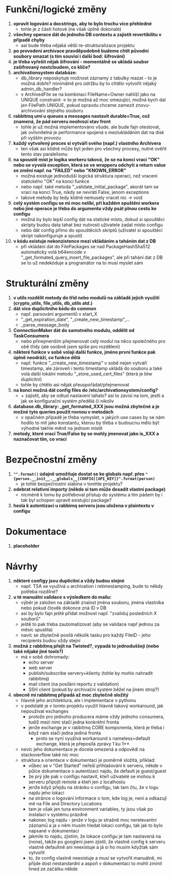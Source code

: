 # Funkční/logické změny
1. **opravit logování a docstrings, aby to bylo trochu více přehledné**
    - tohle je z části hotové (ne však úplně dokonalé)
1. **všechny operace dát do jednoho DB contextu a zajistit revertibilitu v případě chyby**
    - asi bude třeba nějaká větší re-strukturalizace projektu
1. **po provedení archivace pravděpodobně budeme chtít původní soubory smazat (s tím souvisí i další bod: šifrování)**
1. **je třeba vyřešit nějak šifrování - momentálně se ukládá soubor zašifrovaný nextcloudem, co klíče?**
1. **archivationsystem databáze:**
    - db_library neposkytuje možnost záznamy z tabulky mazat - to je možná dobře? minimálně pro údržbu by to chtělo vytvořit nějaký admin_db_handler?
    - v ArchivedFile se na kombinaci FileName+Owner nahlíží jako na UNIQUE constraint -> to je možná až moc omezující, možná bych dal jen FilePath UNIQUE, pokud opravdu chceme zamezit znovu-archivování stejného souboru
1. **rabbitmq umí u queues a messages nastavit durable=True, což znamená, že pád serveru neohrozí stav front**
    - tohle je už možná implementováno všude, ale bude fajn otestovat, jak ovlivnitelná je performance spojená s meziukládáním dat na disk při vyšším provozu
1. **každý vytvořený proces si vytváří svého (např.) vlastního Archivera**
    - ten však asi klidně může být jeden pro všechny procesy, nutné ověřit tento stav paralelismu
1. **na spoustě míst je logika workeru taková, že se na konci vrací "OK" nebo se vyvolá exception, která se ve wrapperu odchytí a return value se změní např. na "FAILED" nebo "KNOWN_ERROR"**
    - možná existuje jednodušší logická struktura operací, než vracení statického "OK" na konci funkce
    - nebo např. také metoda "_validate_initial_package", akorát tam se vrací na konci True, nikdy se nevrátí False, jenom exceptions
    - takové metody by tedy klidně nemusely vracet nic -> void
1. **celý systém configu se mi moc nelíbí, při každém spuštění workera nebo jiné operace je třeba do argumentu vždy psát plnou cestu ke configu**
    - možná by bylo lepší config dát na statické místo, dokud si spouštěcí skripty budou data tahat bez nutnosti uživatele zadat místo configu
    - nebo dát config přímo do spouštěcích skriptů (uživatel si spouštěcí skript nakonfiguruje a spustí)
1. **v kódu existuje nekonzistence mezi vkládáním a taháním dat z DB**
    - při vkládání dat do FilePackages se nad PackageHashSha512 automaticky volá b64encode v "_get_formated_query_insert_file_packages", ale při tahání dat z DB se to už nedekóduje a programátor na to musí myslet sám

# Strukturální změny
1. **v utils rozdělit metody do tříd nebo modulů na základě jejich využití (crypto_utils, file_utils, db_utils atd.)**
1. **dát více duplicitního kódu do common**
    - např. parsování argumentů v start_X
    - "_get_expiration_date", "_create_new_timestamp",...
    - _parse_message_body
1. **ConnectionMaker dát do samotného modulu, oddělit od TaskConsumera**
    - nebo přinejmenším přejmenovat celý modul na něco společného pro obě třídy (ale osobně jsem spíše pro rozdělení)
1. **některé funkce v sobě volají další funkce, jméno první funkce pak úplně neodráží, co funkce dělá**
    - např. funkce "_create_new_timestamp" v sobě nejen vytváří timestamp, ale zároveň i tento timestamp ukládá do souboru a také volá další lokální metodu "_store_used_cert_files" (která je btw duplicitní)
    - tohle by chtělo asi nějak přeuspořádat/přejmenovat
1. **na konci možná dát config files do /etc/archivationsystem/config?**
    - \+ zajistit, aby se odtud nastavení tahalo? asi to závisí na tom, jestli a jak se konfigurační systém předělá či nikoliv
1. **database.db_library: _get_formated_XXX jsou možná zbytečné a je možné tyto queries použít rovnou v metodách**
    - v opačném případě je třeba vymyslet, v jakých use cases by se nám hodilo to mít jako konstantu, kterou by třeba v budoucnu mělo být výhodné takhle měnit na jednom místě
1. **metody, které vrací True/False by se mohly jmenovat jako is_XXX a naznačovat tím, co vrací**

# Bezpečnostní změny
1. **`"".format()` údajně umožňuje dostat se ke globals např. přes `"{person.__init__.__globals__[CONFIG][API_KEY]}".format(person)`**
    - je tohle bezpečnostní slabina v tomhle projektu?
1. **odebrat relativní importy (někdo si tam může dosadit vlastní package)**
    - nicméně k tomu by potřeboval přístup do systému a tím pádem by i tak byl schopen upravit existující package?
1. **hesla k autentizaci u rabbimq serveru jsou uložena v plaintextu v configu**

# Dokumentace
1. **placeholder**

# Návrhy
1. **některé configy jsou duplicitní a vždy budou stejné**
    - např. TSA se využívá u archivation i retimestamping, bude to někdy potřeba rozdílné? 
1. **u té manuální validace s výsledkem do mailu:**
    - výběr je založen na základě znalost jména souboru, jména vlastníka nebo pokud člověk dokonce zná ID v DB
    - asi by bylo fajn ještě přidat možnost např. "zvaliduj posledních X souborů"
    - ještě to pak třeba zautomatizovat (aby se validace např jednou za měsíc spustila)
    - navíc se zbytečně posílá několik tasku pro každý FileID - jeho recipients budou vždy stejní
1. **možná z rabbitmq přejít na Twisted?, vypadá to jednoduššeji (nebo také nějaké jiné tools?)**
    - má v sobě dohromady:
        - echo server
        - web server
        - publish/subscribe servery+klienty (tohle by mohlo nahradit rabbitmq)
        - mail client (na posílání reportu z validation)
        - SSH client (pokud by archivační systém běžel na jiném stroji?)
1. **obecně mi rabbitmq připadá až moc zbytečně složitý**
    - hlavně jeho architektura, ale i implementace v pythonu
    - v podstatě je v tomto projektu využit hlavně takový workaround, jak nepoužívat exchanges
        - protože pro jednoho producera máme vždy jednoho consumera, tudíž mezi nimi stačí jedna konkrétní fronta
        - jenže exchange je v rabbitmq CORE komponenta, která je třeba i když nám stačí jedna jediná fronta
            - proto se nyní využívá workaround s nameless=default exchange, která je přeposílá zprávy 1 ku 1**
    - nevíc jeho dokumentace je docela omezená a odpovědi na stackoverflow také nic moc
    - struktura a orientace v dokumentaci je poměrně složitá, příklad:
        - vůbec se v "Get Started" neřeší přihlašování k serveru, někde v půlce dokumentace o autentizaci najdu, že default je guest/guest
        - že prý jde pak v configu nastavit, kteří uživatelé se mohou k serveru připojit remote a kteří jen z localhostu
        - jenže když přejdu na stránku o configu, tak tam čtu, že v logu najdu jeho lokaci
        - na stránce o logování informace o tom, kde log je, není a odkazují mě na File and Directory Locations
        - tam je však jen tuna environment variables, ty jsou však po instalaci v systému prázdné
        - nakonec log najdu - jenže v logu je strašně moc nerelevantní záznamů a ja v něm musím hledat lokaci configu, tak jak to bylo napsané v dokumentaci
        - jakmile to najdu, zjistim, že lokace configu je tam nastavená na (none), takže po googlení jsem zjistil, že vlastně config k serveru vlastně defaultně ani neexistuje a já si ho musím kdyžtak sám vytvořit
        - to, že config vlastně neexistuje a musí se vytvořit manuálně, mi přijde dost nestandardní a aspoň v dokumentaci to mohli zmínit hned ze začátku někde